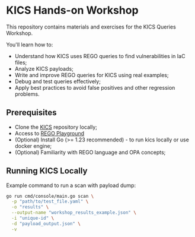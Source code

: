 # KICS Hands-on Workshop

This repository contains materials and exercises for the KICS Queries Workshop.

You'll learn how to:
- Understand how KICS uses REGO queries to find vulnerabilities in IaC files;
- Analyze KICS payloads;
- Write and improve REGO queries for KICS using real examples;
- Debug and test queries effectively;
- Apply best practices to avoid false positives and other regression problems.

## Prerequisites

- Clone the [KICS](https://github.com/Checkmarx/kics) repository locally;
- Access to [REGO Playground](https://play.openpolicyagent.org/)
- (Optional) Install Go (>= 1.23 recommended) - to run kics locally or use docker engine;
- (Optional) Familiarity with REGO language and OPA concepts;

## Running KICS Locally

Example command to run a scan with payload dump:

```bash
go run cmd/console/main.go scan \
  -p "path/to/test_file.yaml" \
  -o "results" \
  --output-name "workshop_results_example.json" \
  -i "unique-id" \
  -d "payload_output.json" \
  -v
